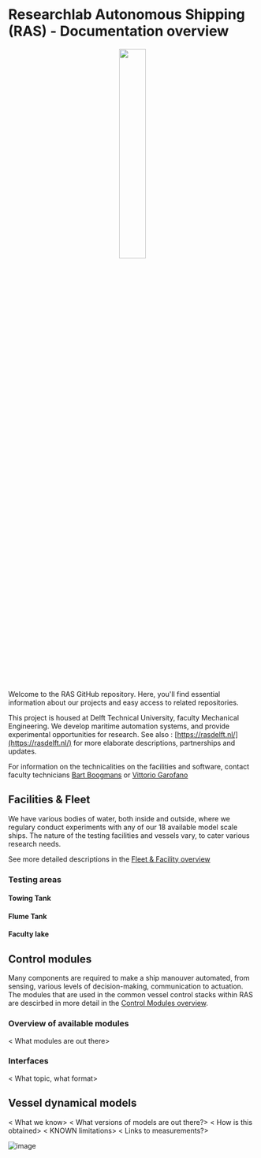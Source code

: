 # Researchlab Autonomous Shipping (RAS) - Documentation overview
<p align="center" width="100%">
    <img width="33%" src="https://github.com/RAS-Delft/ras-documentation-overview/assets/5917472/3509598d-8da7-49ac-a837-3bfe286bdd31">
</p>

Welcome to the RAS GitHub repository. Here, you'll find essential information about our projects and easy access to related repositories. 

This project is housed at Delft Technical University, faculty Mechanical Engineering. We develop maritime automation systems, and provide experimental opportunities for research. 
See also : [https://rasdelft.nl/](https://rasdelft.nl/) for more elaborate descriptions, partnerships and updates. 

For information on the technicalities on the facilities and software, contact faculty technicians [Bart Boogmans](https://github.com/bartboogmans) or [Vittorio Garofano](https://github.com/VGarofano-TUD)

## Facilities & Fleet
We have various bodies of water, both inside and outside, where we regulary conduct experiments with any of our 18 available model scale ships. 
The nature of the testing facilities and vessels vary, to cater various research needs. 

See more detailed descriptions in the [Fleet & Facility overview](https://github.com/RAS-Delft/ras-documentation-overview/edit/main/facilities.md)


### Testing areas
#### Towing Tank
#### Flume Tank
#### Faculty lake

## Control modules
Many components are required to make a ship manouver automated, from sensing, various levels of decision-making, communication to actuation. The modules that are used in the common vessel control stacks within RAS are descirbed in more detail in the [Control Modules overview](https://github.com/RAS-Delft/ras-documentation-overview/edit/main/controlmodules.md). 

### Overview of available modules
< What modules are out there>
### Interfaces
< What topic, what format>

## Vessel dynamical models
< What we know>
< What versions of models are out there?>
< How is this obtained>
< KNOWN limitations>
< Links to measurements?>

![image](https://github.com/RAS-Delft/ras-documentation-overview/assets/5917472/bbfb4472-b482-4838-a8bf-dc8f0276c8c7)
